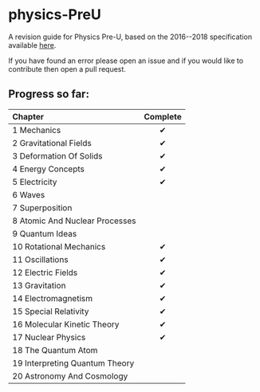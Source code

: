# physics-PreU
A revision guide for Physics Pre-U, based on the 2016--2018 specification available [here](http://www.cie.org.uk/images/163265-2016-2018-syllabus.pdf).

If you have found an error please open an issue and if you would like to contribute then open a pull request.

## Progress so far:

| Chapter                        | Complete |
|:-------------------------------|:--------:|
| 1 Mechanics                    |    ✔     |
| 2 Gravitational Fields         |    ✔     |
| 3 Deformation Of Solids        |    ✔     |
| 4 Energy Concepts              |    ✔     |
| 5 Electricity                  |    ✔     |
| 6 Waves                        |          |
| 7 Superposition                |          |
| 8 Atomic And Nuclear Processes |          |
| 9 Quantum Ideas                |          |
| 10 Rotational Mechanics        |    ✔     |
| 11 Oscillations                |    ✔     |
| 12 Electric Fields             |    ✔     |
| 13 Gravitation                 |    ✔     |
| 14 Electromagnetism            |    ✔     |
| 15 Special Relativity          |    ✔     |
| 16 Molecular Kinetic Theory    |    ✔     |
| 17 Nuclear Physics             |    ✔     |
| 18 The Quantum Atom            |          |
| 19 Interpreting Quantum Theory |          |
| 20 Astronomy And Cosmology     |          |
